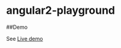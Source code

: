 # angular2-playground

##Demo

See <a href="http://rawgit.com/SekibOmazic/angular2-playground/master/index.html">Live demo</a>